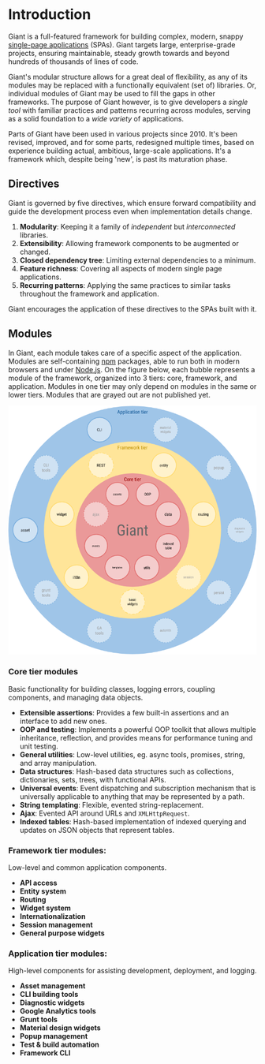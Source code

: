 Introduction
============

Giant is a full-featured framework for building complex, modern, snappy [single-page applications](https://en.wikipedia.org/wiki/Single-page_application) (SPAs). Giant targets large, enterprise-grade projects, ensuring maintainable, steady growth towards and beyond hundreds of thousands of lines of code.

Giant's modular structure allows for a great deal of flexibility, as any of its modules may be replaced with a functionally equivalent (set of) libraries. Or, individual modules of Giant may be used to fill the gaps in other frameworks. The purpose of Giant however, is to give developers a *single tool* with familiar practices and patterns recurring across modules, serving as a solid foundation to a *wide variety* of applications.

Parts of Giant have been used in various projects since 2010. It's been revised, improved, and for some parts, redesigned multiple times, based on experience building actual, ambitious, large-scale applications. It's a framework which, despite being 'new', is past its maturation phase.

Directives
----------

Giant is governed by five directives, which ensure forward compatibility and guide the development process even when implementation details change.

1. **Modularity**: Keeping it a family of *independent* but *interconnected* libraries.
2. **Extensibility**: Allowing framework components to be augmented or changed.
3. **Closed dependency tree**: Limiting external dependencies to a minimum.
4. **Feature richness**: Covering all aspects of modern single page applications.
5. **Recurring patterns**: Applying the same practices to similar tasks throughout the framework and application.

Giant encourages the application of these directives to the SPAs built with it.

Modules
-------

In Giant, each module takes care of a specific aspect of the application. Modules are self-containing [npm](http://npmjs.org) packages, able to run both in modern browsers and under [Node.js](https://nodejs.org). On the figure below, each bubble represents a module of the framework, organized into 3 tiers: core, framework, and application. Modules in one tier may only depend on modules in the same or lower tiers. Modules that are grayed out are not published yet.

![Module structure (Open in new tab to magnify)](https://raw.githubusercontent.com/giantjs/giant-developer-guide/draft/images/Giant%20Modules.png)

### Core tier modules

Basic functionality for building classes, logging errors, coupling components, and managing data objects.

- **Extensible assertions**: Provides a few built-in assertions and an interface to add new ones.
- **OOP and testing**: Implements a powerful OOP toolkit that allows multiple inheritance, reflection, and provides means for performance tuning and unit testing.
- **General utilities**: Low-level utilities, eg. async tools, promises, string, and array manipulation. 
- **Data structures**: Hash-based data structures such as collections, dictionaries, sets, trees, with functional APIs.
- **Universal events**: Event dispatching and subscription mechanism that is universally applicable to anything that may be represented by a path.
- **String templating**: Flexible, evented string-replacement.
- **Ajax**: Evented API around URLs and `XMLHttpRequest`.
- **Indexed tables**: Hash-based implementation of indexed querying and updates on JSON objects that represent tables.

### Framework tier modules:

Low-level and common application components.

- **API access**
- **Entity system**
- **Routing**
- **Widget system**
- **Internationalization**
- **Session management**
- **General purpose widgets**

### Application tier modules:

High-level components for assisting development, deployment, and logging.

- **Asset management**
- **CLI building tools**
- **Diagnostic widgets**
- **Google Analytics tools**
- **Grunt tools**
- **Material design widgets**
- **Popup management**
- **Test & build automation**
- **Framework CLI**
